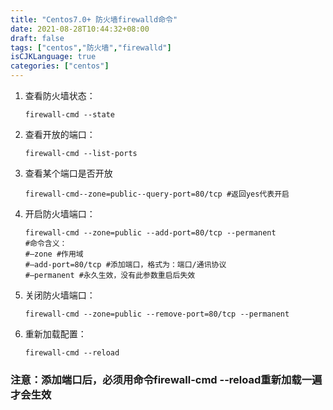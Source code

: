 ```yaml
---
title: "Centos7.0+ 防火墙firewalld命令"
date: 2021-08-28T10:44:32+08:00
draft: false
tags: ["centos","防火墙","firewalld"]
isCJKLanguage: true
categories: ["centos"]
---
```


1. 查看防火墙状态：

   ```shell
   firewall-cmd --state
   ```

2. 查看开放的端口：

   ```shell
   firewall-cmd --list-ports
   ```

3. 查看某个端口是否开放

   ```shell
   firewall-cmd--zone=public--query-port=80/tcp #返回yes代表开启
   ```

4. 开启防火墙端口：

   ```shell
   firewall-cmd --zone=public --add-port=80/tcp --permanent
   #命令含义：
   #–zone #作用域
   #–add-port=80/tcp #添加端口，格式为：端口/通讯协议
   #–permanent #永久生效，没有此参数重启后失效
   ```

5. 关闭防火墙端口：

   ```shell
   firewall-cmd --zone=public --remove-port=80/tcp --permanent
   ```

6. 重新加载配置：

   ```shell
   firewall-cmd --reload
   ```

### 注意：添加端口后，必须用命令firewall-cmd --reload重新加载一遍才会生效
